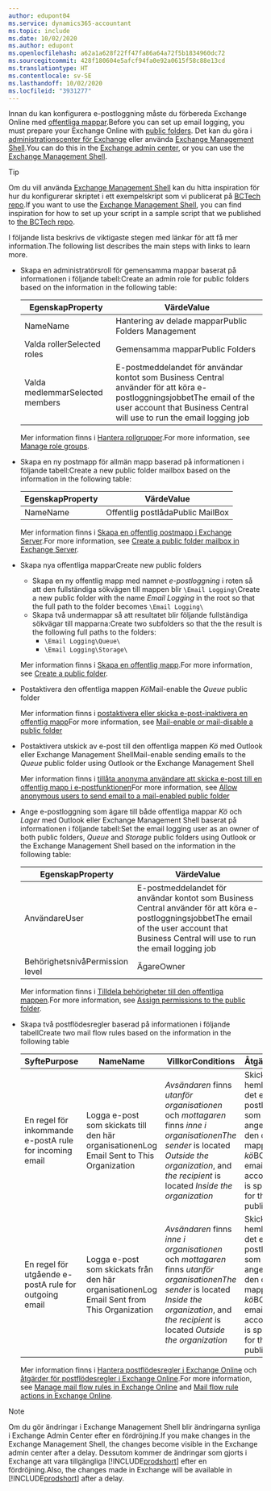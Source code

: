 ```yaml
---
author: edupont04
ms.service: dynamics365-accountant
ms.topic: include
ms.date: 10/02/2020
ms.author: edupont
ms.openlocfilehash: a62a1a628f22ff47fa86a64a72f5b1834960dc72
ms.sourcegitcommit: 428f180604e5afcf94fa0e92a0615f58c88e13cd
ms.translationtype: HT
ms.contentlocale: sv-SE
ms.lasthandoff: 10/02/2020
ms.locfileid: "3931277"
---
```

<span data-ttu-id="6d76e-101">Innan du kan konfigurera e-postloggning måste du förbereda Exchange Online med [offentliga mappar](/exchange/collaboration/public-folders/public-folders?view=exchserver-2019&preserve-view=true ).</span><span class="sxs-lookup"><span data-stu-id="6d76e-101">Before you can set up email logging, you must prepare your Exchange Online with [public folders](/exchange/collaboration/public-folders/public-folders?view=exchserver-2019&preserve-view=true ).</span></span> <span data-ttu-id="6d76e-102">Det kan du göra i [administrationscenter för Exchange](/Exchange/architecture/client-access/exchange-admin-center?view=exchserver-2019&preserve-view=true ) eller använda [Exchange Management Shell](/powershell/exchange/exchange-management-shell?view=exchange-ps&preserve-view=true ).</span><span class="sxs-lookup"><span data-stu-id="6d76e-102">You can do this in the [Exchange admin center](/Exchange/architecture/client-access/exchange-admin-center?view=exchserver-2019&preserve-view=true ), or you can use the [Exchange Management Shell](/powershell/exchange/exchange-management-shell?view=exchange-ps&preserve-view=true ).</span></span>  

> [!TIP]
> <span data-ttu-id="6d76e-103">Om du vill använda [Exchange Management Shell](/powershell/exchange/exchange-management-shell?view=exchange-ps&preserve-view=true ) kan du hitta inspiration för hur du konfigurerar skriptet i ett exempelskript som vi publicerat på [BCTech repo](https://github.com/microsoft/BCTech/tree/master/samples/EmailLogging).</span><span class="sxs-lookup"><span data-stu-id="6d76e-103">If you want to use the [Exchange Management Shell](/powershell/exchange/exchange-management-shell?view=exchange-ps&preserve-view=true ), you can find inspiration for how to set up your script in a sample script that we published to [the BCTech repo](https://github.com/microsoft/BCTech/tree/master/samples/EmailLogging).</span></span>

<span data-ttu-id="6d76e-104">I följande lista beskrivs de viktigaste stegen med länkar för att få mer information.</span><span class="sxs-lookup"><span data-stu-id="6d76e-104">The following list describes the main steps with links to learn more.</span></span>  

- <span data-ttu-id="6d76e-105">Skapa en administratörsroll för gemensamma mappar baserat på informationen i följande tabell:</span><span class="sxs-lookup"><span data-stu-id="6d76e-105">Create an admin role for public folders based on the information in the following table:</span></span>

  |<span data-ttu-id="6d76e-106">Egenskap</span><span class="sxs-lookup"><span data-stu-id="6d76e-106">Property</span></span>        |<span data-ttu-id="6d76e-107">Värde</span><span class="sxs-lookup"><span data-stu-id="6d76e-107">Value</span></span>                     |
  |----------------|--------------------------|
  |<span data-ttu-id="6d76e-108">Name</span><span class="sxs-lookup"><span data-stu-id="6d76e-108">Name</span></span>            |<span data-ttu-id="6d76e-109">Hantering av delade mappar</span><span class="sxs-lookup"><span data-stu-id="6d76e-109">Public Folders Management</span></span> |
  |<span data-ttu-id="6d76e-110">Valda roller</span><span class="sxs-lookup"><span data-stu-id="6d76e-110">Selected roles</span></span>  |<span data-ttu-id="6d76e-111">Gemensamma mappar</span><span class="sxs-lookup"><span data-stu-id="6d76e-111">Public Folders</span></span>            |
  |<span data-ttu-id="6d76e-112">Valda medlemmar</span><span class="sxs-lookup"><span data-stu-id="6d76e-112">Selected members</span></span>|<span data-ttu-id="6d76e-113">E-postmeddelandet för användar kontot som Business Central använder för att köra e-postloggningsjobbet</span><span class="sxs-lookup"><span data-stu-id="6d76e-113">The email of the user account that Business Central will use to run the email logging job</span></span>|

  <span data-ttu-id="6d76e-114">Mer information finns i [Hantera rollgrupper](/exchange/permissions/role-groups?view=exchserver-2019&preserve-view=true).</span><span class="sxs-lookup"><span data-stu-id="6d76e-114">For more information, see [Manage role groups](/exchange/permissions/role-groups?view=exchserver-2019&preserve-view=true).</span></span>

- <span data-ttu-id="6d76e-115">Skapa en ny postmapp för allmän mapp baserad på informationen i följande tabell:</span><span class="sxs-lookup"><span data-stu-id="6d76e-115">Create a new public folder mailbox based on the information in the following table:</span></span>

  |<span data-ttu-id="6d76e-116">Egenskap</span><span class="sxs-lookup"><span data-stu-id="6d76e-116">Property</span></span>        |<span data-ttu-id="6d76e-117">Värde</span><span class="sxs-lookup"><span data-stu-id="6d76e-117">Value</span></span>                     |
  |----------------|--------------------------|
  |<span data-ttu-id="6d76e-118">Name</span><span class="sxs-lookup"><span data-stu-id="6d76e-118">Name</span></span>            |<span data-ttu-id="6d76e-119">Offentlig postlåda</span><span class="sxs-lookup"><span data-stu-id="6d76e-119">Public MailBox</span></span>            |

  <span data-ttu-id="6d76e-120">Mer information finns i [Skapa en offentlig postmapp i Exchange Server](/exchange/collaboration/public-folders/create-public-folder-mailboxes).</span><span class="sxs-lookup"><span data-stu-id="6d76e-120">For more information, see [Create a public folder mailbox in Exchange Server](/exchange/collaboration/public-folders/create-public-folder-mailboxes).</span></span>  

- <span data-ttu-id="6d76e-121">Skapa nya offentliga mappar</span><span class="sxs-lookup"><span data-stu-id="6d76e-121">Create new public folders</span></span>

  - <span data-ttu-id="6d76e-122">Skapa en ny offentlig mapp med namnet *e-postloggning* i roten så att den fullständiga sökvägen till mappen blir ```\Email Logging\```</span><span class="sxs-lookup"><span data-stu-id="6d76e-122">Create a new public folder with the name *Email Logging* in the root so that the full path to the folder becomes ```\Email Logging\```</span></span>
  - <span data-ttu-id="6d76e-123">Skapa två undermappar så att resultatet blir följande fullständiga sökvägar till mapparna:</span><span class="sxs-lookup"><span data-stu-id="6d76e-123">Create two subfolders so that the the result is the following full paths to the folders:</span></span>
    - ```\Email Logging\Queue\```
    - ```\Email Logging\Storage\```

  <span data-ttu-id="6d76e-124">Mer information finns i [Skapa en offentlig mapp](/exchange/collaboration/public-folders/create-public-folders?view=exchserver-2019&preserve-view=true).</span><span class="sxs-lookup"><span data-stu-id="6d76e-124">For more information, see [Create a public folder](/exchange/collaboration/public-folders/create-public-folders?view=exchserver-2019&preserve-view=true).</span></span>

- <span data-ttu-id="6d76e-125">Postaktivera den offentliga mappen *Kö*</span><span class="sxs-lookup"><span data-stu-id="6d76e-125">Mail-enable the *Queue* public folder</span></span>

  <span data-ttu-id="6d76e-126">Mer information finns i [postaktivera eller skicka e-post-inaktivera en offentlig mapp](/exchange/collaboration/public-folders/mail-enable-or-disable?view=exchserver-2019&preserve-view=true)</span><span class="sxs-lookup"><span data-stu-id="6d76e-126">For more information, see [Mail-enable or mail-disable a public folder](/exchange/collaboration/public-folders/mail-enable-or-disable?view=exchserver-2019&preserve-view=true)</span></span>

- <span data-ttu-id="6d76e-127">Postaktivera utskick av e-post till den offentliga mappen *Kö* med Outlook eller Exchange Management Shell</span><span class="sxs-lookup"><span data-stu-id="6d76e-127">Mail-enable sending emails to the *Queue* public folder using Outlook or the Exchange Management Shell</span></span>

  <span data-ttu-id="6d76e-128">Mer information finns i [tillåta anonyma användare att skicka e-post till en offentlig mapp i e-postfunktionen](/exchange/collaboration/public-folders/mail-enable-or-disable#allow-anonymous-users-to-send-email-to-a-mail-enabled-public-folder?view=exchserver-2019&preserve-view=true)</span><span class="sxs-lookup"><span data-stu-id="6d76e-128">For more information, see [Allow anonymous users to send email to a mail-enabled public folder](/exchange/collaboration/public-folders/mail-enable-or-disable#allow-anonymous-users-to-send-email-to-a-mail-enabled-public-folder?view=exchserver-2019&preserve-view=true)</span></span>

- <span data-ttu-id="6d76e-129">Ange e-postloggning som ägare till både offentliga mappar *Kö* och *Lager* med Outlook eller Exchange Management Shell baserat på informationen i följande tabell:</span><span class="sxs-lookup"><span data-stu-id="6d76e-129">Set the email logging user as an owner of both public folders, *Queue* and *Storage* public folders  using Outlook or the Exchange Management Shell based on the information in the following table:</span></span>

  |<span data-ttu-id="6d76e-130">Egenskap</span><span class="sxs-lookup"><span data-stu-id="6d76e-130">Property</span></span>        |<span data-ttu-id="6d76e-131">Värde</span><span class="sxs-lookup"><span data-stu-id="6d76e-131">Value</span></span>                     |
  |----------------|--------------------------|
  |<span data-ttu-id="6d76e-132">Användare</span><span class="sxs-lookup"><span data-stu-id="6d76e-132">User</span></span>            |<span data-ttu-id="6d76e-133">E-postmeddelandet för användar kontot som Business Central använder för att köra e-postloggningsjobbet</span><span class="sxs-lookup"><span data-stu-id="6d76e-133">The email of the user account that Business Central will use to run the email logging job</span></span>|
  |<span data-ttu-id="6d76e-134">Behörighetsnivå</span><span class="sxs-lookup"><span data-stu-id="6d76e-134">Permission level</span></span>|<span data-ttu-id="6d76e-135">Ägare</span><span class="sxs-lookup"><span data-stu-id="6d76e-135">Owner</span></span>                     |

  <span data-ttu-id="6d76e-136">Mer information finns i [Tilldela behörigheter till den offentliga mappen](/exchange/collaboration-exo/public-folders/set-up-public-folders#step-3-assign-permissions-to-the-public-folder).</span><span class="sxs-lookup"><span data-stu-id="6d76e-136">For more information, see [Assign permissions to the public folder](/exchange/collaboration-exo/public-folders/set-up-public-folders#step-3-assign-permissions-to-the-public-folder).</span></span>

- <span data-ttu-id="6d76e-137">Skapa två postflödesregler baserad på informationen i följande tabell</span><span class="sxs-lookup"><span data-stu-id="6d76e-137">Create two mail flow rules based on the information in the following table</span></span>

  |<span data-ttu-id="6d76e-138">Syfte</span><span class="sxs-lookup"><span data-stu-id="6d76e-138">Purpose</span></span>  |<span data-ttu-id="6d76e-139">Name</span><span class="sxs-lookup"><span data-stu-id="6d76e-139">Name</span></span> |<span data-ttu-id="6d76e-140">Villkor</span><span class="sxs-lookup"><span data-stu-id="6d76e-140">Conditions</span></span>                        |<span data-ttu-id="6d76e-141">Åtgärd</span><span class="sxs-lookup"><span data-stu-id="6d76e-141">Action</span></span>                                       |
  |---------|-----|----------------------------------|---------------------------------------------|
  |<span data-ttu-id="6d76e-142">En regel för inkommande e-post</span><span class="sxs-lookup"><span data-stu-id="6d76e-142">A rule for incoming email</span></span> |<span data-ttu-id="6d76e-143">Logga e-post som skickats till den här organisationen</span><span class="sxs-lookup"><span data-stu-id="6d76e-143">Log Email Sent to This Organization</span></span>|<span data-ttu-id="6d76e-144">*Avsändaren* finns *utanför organisationen* och *mottagaren* finns *inne i organisationen*</span><span class="sxs-lookup"><span data-stu-id="6d76e-144">*The sender* is located *Outside the organization*, and *the recipient* is located *Inside the organization*</span></span>|<span data-ttu-id="6d76e-145">Skicka hemlig kopia det e-postkonto som har angetts för den offentliga mappen *kö*</span><span class="sxs-lookup"><span data-stu-id="6d76e-145">BCC the email account that is specified for the *Queue* public folder</span></span>|
  |<span data-ttu-id="6d76e-146">En regel för utgående e-post</span><span class="sxs-lookup"><span data-stu-id="6d76e-146">A rule for outgoing email</span></span> | <span data-ttu-id="6d76e-147">Logga e-post som skickats från den här organisationen</span><span class="sxs-lookup"><span data-stu-id="6d76e-147">Log Email Sent from This Organization</span></span> |<span data-ttu-id="6d76e-148">*Avsändaren* finns *inne i organisationen* och *mottagaren* finns *utanför organisationen*</span><span class="sxs-lookup"><span data-stu-id="6d76e-148">*The sender* is located *Inside the organization*, and *the recipient* is located *Outside the organization*</span></span>|<span data-ttu-id="6d76e-149">Skicka hemlig kopia det e-postkonto som har angetts för den offentliga mappen *kö*</span><span class="sxs-lookup"><span data-stu-id="6d76e-149">BCC the email account that is specified for the *Queue* public folder</span></span>|
  
  <span data-ttu-id="6d76e-150">Mer information finns i [Hantera postflödesregler i Exchange Online](/exchange/security-and-compliance/mail-flow-rules/manage-mail-flow-rules) och [åtgärder för postflödesregler i Exchange Online](/exchange/security-and-compliance/mail-flow-rules/mail-flow-rule-actions).</span><span class="sxs-lookup"><span data-stu-id="6d76e-150">For more information, see [Manage mail flow rules in Exchange Online](/exchange/security-and-compliance/mail-flow-rules/manage-mail-flow-rules) and [Mail flow rule actions in Exchange Online](/exchange/security-and-compliance/mail-flow-rules/mail-flow-rule-actions).</span></span>

> [!NOTE]
> <span data-ttu-id="6d76e-151">Om du gör ändringar i Exchange Management Shell blir ändringarna synliga i Exchange Admin Center efter en fördröjning.</span><span class="sxs-lookup"><span data-stu-id="6d76e-151">If you make changes in the Exchange Management Shell, the changes become visible in the Exchange admin center after a delay.</span></span> <span data-ttu-id="6d76e-152">Dessutom kommer de ändringar som gjorts i Exchange att vara tillgängliga [!INCLUDE[prodshort](prodshort.md)] efter en fördröjning.</span><span class="sxs-lookup"><span data-stu-id="6d76e-152">Also, the changes made in Exchange will be available in [!INCLUDE[prodshort](prodshort.md)] after a delay.</span></span>
